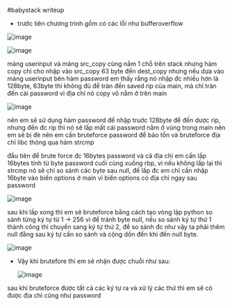#babystack writeup 
- trước tiên chương trình gồm có các lỗi như bufferoverflow

![image](https://github.com/antkss/writeUP/assets/88892713/0f7db4f9-1a60-4e8a-ad1f-5a47dc829f86)


![image](https://github.com/antkss/writeUP/assets/88892713/966335ba-ba24-4b08-953b-0c27991fef60)


mảng userinput và mảng src_copy cùng nằm 1 chỗ trên stack nhưng hàm copy chỉ cho nhập vào src_copy 63 byte đến dest_copy
nhưng nếu dựa vào mảng userinput bên hàm password em thấy rằng nó nhập đc nhiều hơn là 128byte,
63byte thì không đủ để tràn đến saved rip của main, mà chỉ tràn đến cái password vì địa chỉ nó copy vô nằm ở trên main

![image](https://github.com/antkss/writeUP/assets/88892713/c1787878-48bd-4554-a27b-9e4d766a6f57)



nên em sẽ sử dụng hàm password để nhập truớc 128byte để đến dược rip, nhưng đến đc rip thì nó sẽ lấp mất cái password nằm ở vùng trong main nên em sẽ bị đè nên em cần bruteforce password để bảo tồn và bruteforce địa chỉ libc thông qua hàm strcmp

đầu tiên để brute force đc 16bytes password và cả địa chỉ em cần lấp 16bytes tính từ byte password cuối cùng xuống rbp, vì nếu không lấp lại thì strcmp nó sẽ chỉ so sánh các byte sau null, để lấp đc em chỉ cần nhập 16byte vào biến options ở main vì biến options có địa chỉ ngay sau password 

![image](https://github.com/antkss/writeUP/assets/88892713/70c886f9-69ac-4b69-b725-e7a7e0f27f94)


sau khi lấp xong thì em sẽ bruteforce bằng cách tạo vòng lập python so sánh từng ký tự từ 1 -> 256 vì để tránh byte null, nếu so sánh ký tự thứ 1 thành công thì chuyển sang ký tự thứ 2, để so sánh đc như vậy ta phải thêm null đằng sau ký tự cần so sánh và cộng dồn đến khi đến null byte. 


![image](https://github.com/antkss/writeUP/assets/88892713/bb4853a8-4f70-4760-8e65-0bee1fee6266)


- Vậy khi brutefore thì em sẽ nhận được chuỗi như sau:


  ![image](https://github.com/antkss/writeUP/assets/88892713/a9a3004d-6754-4932-aa11-f321d69e1327)


sau khi bruteforce được tất cả các ký tự ra và xử lý các thứ thì em sẽ có được địa chỉ cũng như password 







